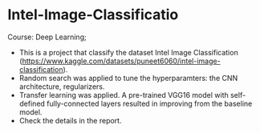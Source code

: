 # Intel-Image-Classificatio
Course: Deep Learning;
- This is a project that classify the dataset Intel Image Classification (https://www.kaggle.com/datasets/puneet6060/intel-image-classification).
- Random search was applied to tune the hyperparamters: the CNN architecture, regularizers.
- Transfer learning was applied. A pre-trained VGG16 model with self-defined fully-connected layers resulted in improving from the baseline model.
- Check the details in the report.

